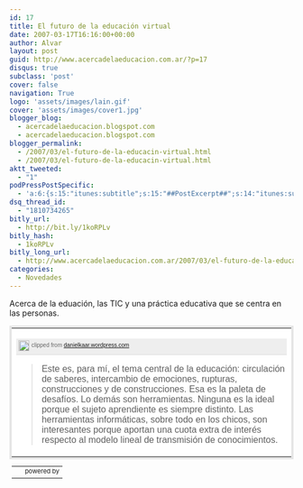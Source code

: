 ```yaml
---
id: 17
title: El futuro de la educación virtual
date: 2007-03-17T16:16:00+00:00
author: Alvar
layout: post
guid: http://www.acercadelaeducacion.com.ar/?p=17
disqus: true
subclass: 'post'
cover: false
navigation: True
logo: 'assets/images/lain.gif'
cover: 'assets/images/cover1.jpg'
blogger_blog:
  - acercadelaeducacion.blogspot.com
  - acercadelaeducacion.blogspot.com
blogger_permalink:
  - /2007/03/el-futuro-de-la-educacin-virtual.html
  - /2007/03/el-futuro-de-la-educacin-virtual.html
aktt_tweeted:
  - "1"
podPressPostSpecific:
  - 'a:6:{s:15:"itunes:subtitle";s:15:"##PostExcerpt##";s:14:"itunes:summary";s:15:"##PostExcerpt##";s:15:"itunes:keywords";s:17:"##WordPressCats##";s:13:"itunes:author";s:10:"##Global##";s:15:"itunes:explicit";s:7:"Default";s:12:"itunes:block";s:7:"Default";}'
dsq_thread_id:
  - "1810734265"
bitly_url:
  - http://bit.ly/1koRPLv
bitly_hash:
  - 1koRPLv
bitly_long_url:
  - http://www.acercadelaeducacion.com.ar/2007/03/el-futuro-de-la-educacion-virtual/
categories:
  - Novedades
---
```

 Acerca de la eduación, las TIC y una práctica educativa que se centra en las personas.
<table style="clear: left; border: 4px solid #e5e5e5; margin: 12px 0pt; background: #ffffff none repeat scroll 0pt 50%; -moz-background-clip: -moz-initial; -moz-background-origin: -moz-initial; -moz-background-inline-policy: -moz-initial; font-family: arial; color: #333333; width: 100%" cellpadding="0" cellspacing="0">
<tr>
<td valign="top"><!-- BEGIN_CLIP_CONTENT ID:9527BA4A-AF7E-4C4C-A866-4D356D18A837:0 CLIPMARKS.COM -->
<p class="CM_CTB_Content_Wrap" style="background-color: #ffffff">
<p style="border-bottom: 1px solid #dcdcdc; white-space: nowrap; margin-bottom: 8px; background-color: #eeeeee; background-image: url('http://clipmarks.com/images/source-bg.gif'); background-repeat: repeat-x; height: 24px; line-height: 24px; vertical-align: middle; padding-bottom: 4px; color: #666666; font-size: 10px"><a href="http://clipmarks.com/popular/" title="see clips that are hot right now"><img src="http://clipmarks.com/images/clip-icon.gif" style="border: medium none ; margin: 0pt 4px; vertical-align: middle; display: inline; float: none" border="0" height="19" width="19" /></a>clipped from <a href="http://danielkaar.wordpress.com/2007/03/12/el-futuro-de-la-educacion-virtual/trackback/" title="http://danielkaar.wordpress.com/2007/03/12/el-futuro-de-la-educacion-virtual/">danielkaar.wordpress.com</a></p>

<blockquote cite="http://danielkaar.wordpress.com/2007/03/12/el-futuro-de-la-educacion-virtual/">
<p class="MsoNormal">Este es, para mí, el tema central de la educación: circulación de saberes, intercambio de emociones, rupturas, construcciones y de construcciones. Esa es la paleta de desafíos. Lo demás son herramientas. Ninguna es la ideal porque el sujeto aprendiente es siempre distinto. Las herramientas informáticas, sobre todo en los chicos, son interesantes porque aportan una cuota extra de interés respecto al modelo lineal de transmisión de conocimientos.</p>
</blockquote>
<!-- END_CLIP_CONTENT --></td>
</tr>
</table>
<p style="margin: 12px 4px">
<table style="font-size: 11px" cellpadding="0" cellspacing="0" width="100%">
<tr>
<td><strong> </strong></td>
<td align="right"><a href="http://clipmarks.com/" title="go to clipmarks.com"><img src="http://clipmarks.com/images/post-by-clipmarks.png" alt="powered by clipmarks" style="border: medium none " border="0" height="16" width="68" /></a></td>
</tr>
</table>
